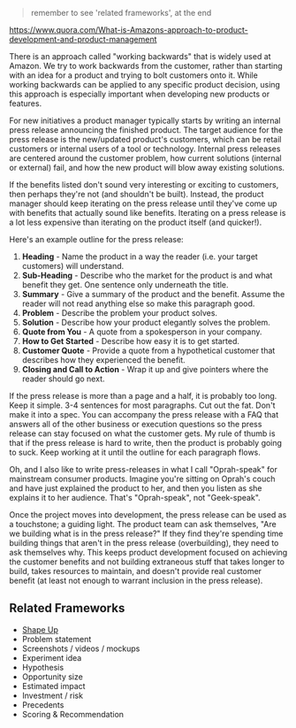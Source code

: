 > remember to see 'related frameworks', at the end

https://www.quora.com/What-is-Amazons-approach-to-product-development-and-product-management

There is an approach called "working backwards" that is widely used at Amazon. We try to work backwards from the customer, rather than starting with an idea for a product and trying to bolt customers onto it. While working backwards can be applied to any specific product decision, using this approach is especially important when developing new products or features.

For new initiatives a product manager typically starts by writing an internal press release announcing the finished product. The target audience for the press release is the new/updated product's customers, which can be retail customers or internal users of a tool or technology. Internal press releases are centered around the customer problem, how current solutions (internal or external) fail, and how the new product will blow away existing solutions.

If the benefits listed don't sound very interesting or exciting to customers, then perhaps they're not (and shouldn't be built). Instead, the product manager should keep iterating on the press release until they've come up with benefits that actually sound like benefits. Iterating on a press release is a lot less expensive than iterating on the product itself (and quicker!).

Here's an example outline for the press release:

1. **Heading** - Name the product in a way the reader (i.e. your target customers) will understand.
2. **Sub-Heading** - Describe who the market for the product is and what benefit they get. One sentence only underneath the title.
3. **Summary** - Give a summary of the product and the benefit. Assume the reader will not read anything else so make this paragraph good.
4. **Problem** - Describe the problem your product solves.
5. **Solution** - Describe how your product elegantly solves the problem.
6. **Quote from You** - A quote from a spokesperson in your company.
7. **How to Get Started** - Describe how easy it is to get started.
8. **Customer Quote** - Provide a quote from a hypothetical customer that describes how they experienced the benefit.
9. **Closing and Call to Action** - Wrap it up and give pointers where the reader should go next.

If the press release is more than a page and a half, it is probably too long. Keep it simple. 3-4 sentences for most paragraphs. Cut out the fat. Don't make it into a spec. You can accompany the press release with a FAQ that answers all of the other business or execution questions so the press release can stay focused on what the customer gets. My rule of thumb is that if the press release is hard to write, then the product is probably going to suck. Keep working at it until the outline for each paragraph flows. 

Oh, and I also like to write press-releases in what I call "Oprah-speak" for mainstream consumer products. Imagine you're sitting on Oprah's couch and have just explained the product to her, and then you listen as she explains it to her audience. That's "Oprah-speak", not "Geek-speak".

Once the project moves into development, the press release can be used as a touchstone; a guiding light. The product team can ask themselves, "Are we building what is in the press release?" If they find they're spending time building things that aren't in the press release (overbuilding), they need to ask themselves why. This keeps product development focused on achieving the customer benefits and not building extraneous stuff that takes longer to build, takes resources to maintain, and doesn't provide real customer benefit (at least not enough to warrant inclusion in the press release).

## Related Frameworks


- [Shape Up](https://basecamp.com/shapeup)
- Problem statement
- Screenshots / videos / mockups
- Experiment idea
- Hypothesis
- Opportunity size
- Estimated impact
- Investment / risk
- Precedents
- Scoring & Recommendation